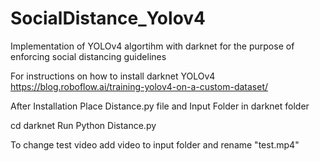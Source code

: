 # SocialDistance_Yolov4
Implementation of YOLOv4 algortihm with darknet for the purpose of enforcing social distancing guidelines

For instructions on how to install darknet YOLOv4
https://blog.roboflow.ai/training-yolov4-on-a-custom-dataset/

After Installation
Place Distance.py file and Input Folder in darknet folder

cd darknet
Run Python Distance.py

To change test video add video to input folder
 and rename "test.mp4"
